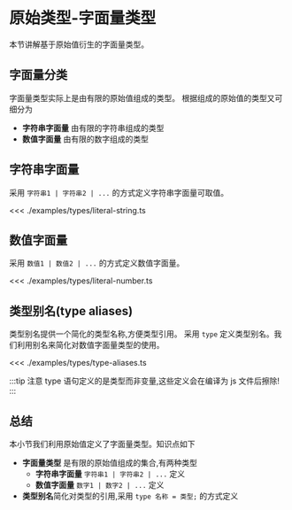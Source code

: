 # 原始类型-字面量类型

本节讲解基于原始值衍生的字面量类型。

## 字面量分类
字面量类型实际上是由有限的原始值组成的类型。
根据组成的原始值的类型又可细分为

* **字符串字面量** 由有限的字符串组成的类型
* **数值字面量** 由有限的数字组成的类型


## 字符串字面量
采用 `字符串1 | 字符串2 | ...` 的方式定义字符串字面量可取值。

<<< ./examples/types/literal-string.ts

## 数值字面量
采用 `数值1 | 数值2 | ...` 的方式定义数值字面量。

<<< ./examples/types/literal-number.ts


## 类型别名(type aliases) 
类型别名提供一个简化的类型名称,方便类型引用。
采用 `type` 定义类型别名。我们利用别名来简化对数值字面量类型的使用。

<<< ./examples/types/type-aliases.ts

:::tip
注意 type 语句定义的是类型而非变量,这些定义会在编译为 js 文件后擦除!
:::


## 总结
本小节我们利用原始值定义了字面量类型。知识点如下

* **字面量类型** 是有限的原始值组成的集合,有两种类型
  * **字符串字面量** `字符串1 | 字符串2 | ...` 定义
  * **数值字面量** `数字1 | 数字2 | ...` 定义
* **类型别名**简化对类型的引用,采用 `type 名称 = 类型;` 的方式定义